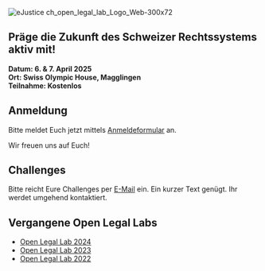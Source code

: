 ![eJustice ch_open_legal_lab_Logo_Web-300x72](https://github.com/user-attachments/assets/cb1db30b-aee4-44ad-b730-4a8d66dacf79)

## Präge die Zukunft des Schweizer Rechtssystems aktiv mit!
**Datum: 6. & 7. April 2025 \
Ort: Swiss Olympic House, Magglingen \
Teilnahme: Kostenlos**

## Anmeldung

Bitte meldet Euch jetzt mittels [Anmeldeformular](https://ejustice.ch/open-legal-lab/#OLL2025) an.
<!--
>[!IMPORTANT]
>Begrenzte Teilnehmerzahl!
>Die Anmeldungen werden nach Eingangsdatum berücksichtigt. Sollte Eure Anmeldung auf der Warteliste landen, werdet Ihr darüber informiert.
-->
Wir freuen uns auf Euch!

## Challenges
Bitte reicht Eure Challenges per [E-Mail](mailto://info@ejustice.ch?subject=OLL2025%20Challenge:) ein. Ein kurzer Text genügt. Ihr werdet umgehend kontaktiert.

## Vergangene Open Legal Labs
* [Open Legal Lab 2024](../../../wiki/Open-Legal-Lab-2024)
* [Open Legal Lab 2023](../../../wiki/Open-Legal-Lab-2023)
* [Open Legal Lab 2022](../../../wiki/Open-Legal-Lab-2022)

<!--

**Here are some ideas to get you started:**

🙋‍♀️ A short introduction - what is your organization all about?
🌈 Contribution guidelines - how can the community get involved?
👩‍💻 Useful resources - where can the community find your docs? Is there anything else the community should know?
🍿 Fun facts - what does your team eat for breakfast?
🧙 Remember, you can do mighty things with the power of [Markdown](https://docs.github.com/github/writing-on-github/getting-started-with-writing-and-formatting-on-github/basic-writing-and-formatting-syntax)
-->

